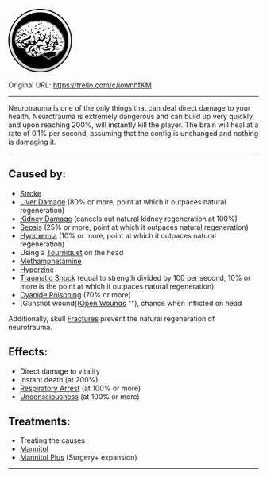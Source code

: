![neurotraumasmall.png\|200](./Neurotrauma%20-%20Attachments/6718845db30472d958dd7b43.png)

Original URL: https://trello.com/c/iownhfKM

---

Neurotrauma is one of the only things that can deal direct damage to your health. Neurotrauma is extremely dangerous and can build up very quickly, and upon reaching 200%, will instantly kill the player. The brain will heal at a rate of 0.1% per second, assuming that the config is unchanged and nothing is damaging it.

---

## Caused by:

- [Stroke](Stroke.md)
- [Liver Damage](../Torso/Liver%20Damage.md) (80% or more, point at which it outpaces natural regeneration)
- [Kidney Damage](../Torso/Kidney%20Damage.md) (cancels out natural kidney regeneration at 100%)
- [Sepsis](../Blood/Sepsis.md) (25% or more, point at which it outpaces natural regeneration)
- [Hypoxemia](../Blood/Hypoxemia.md) (10% or more, point at which it outpaces natural regeneration)
- Using a [Tourniquet](../Items/Tourniquet.md)  on the head
- [Methamphetamine](../Items/Methamphetamine.md)
- [Hyperzine](../Items/Hyperzine.md)
- [Traumatic Shock](../Surgery/Traumatic%20Shock.md) (equal to strength divided by 100 per second, 10% or more is the point at which it outpaces natural regeneration)
- [Cyanide Poisoning](../Torso/Cyanide%20Poisoning.md)  (70% or more)
- [Gunshot wound]([Open Wounds](../Any%20bodypart/Open%20Wounds.md) "‌"), chance when inflicted on head

Additionally, skull [Fractures](../Bones/Fractures.md) prevent the natural regeneration of neurotrauma.

## Effects:

- Direct damage to vitality
- Instant death (at 200%)
- [Respiratory Arrest](../Lungs/Respiratory%20Arrest.md) (at 100% or more)
- [Unconsciousness](Unconsciousness.md) (at 100% or more)

## Treatments:

- Treating the causes
- [Mannitol](../Items/Mannitol.md)
- [Mannitol Plus](../Surgery%20Plus%20Expansion/Mannitol%20Plus.md) (Surgery+ expansion)

---

